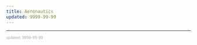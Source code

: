 ```yaml
---
title: Aeronautics
updated: 9999-99-99
---
```



---

<sup><sub><font color="#a6a6a6">updated: 9999-99-99</font></sub></sup>